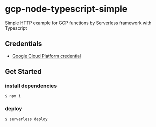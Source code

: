 <!--
title: 'Typescript HTTP Endpoint'
description: 'This example demonstrates how to setup a simple Typescript HTTP endpoint on GCP.'
layout: Doc
framework: v1
platform: 'Google Cloud'
language: nodeJS
authorLink: 'https://github.com/jiyeonseo'
authorName: seojeee
authorAvatar: 'https://avatars2.githubusercontent.com/u/2231510?v=4&s=140'
-->
# gcp-node-typescript-simple
Simple HTTP example for GCP functions by Serverless framework with Typescript 

## Credentials 
- [Google Cloud Platform credential](https://serverless.com/framework/docs/providers/google/guide/credentials/)

## Get Started 
### install dependencies
```
$ npm i
```

### deploy
```
$ serverless deploy
```
